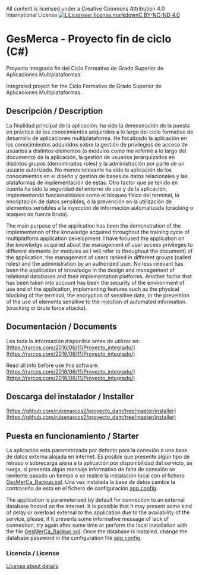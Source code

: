 All content is licensed under a Creative Commons Attribution 4.0 International License
[![LiLicensee: license.markdownC BY-NC-ND 4.0](https://licensebuttons.net/l/by-nc-nd/4.0/80x15.png)](https://creativecommons.org/licenses/by-nc-nd/4.0/)

# GesMerca - Proyecto fin de ciclo (C#)

Proyecto integrado fin del Ciclo Formativo de Grado Superior de Aplicaciones Multiplataformas.

Integrated project for the Ciclo Formativo de Grado Superior de Aplicaciones Multiplataformas.

## Descripción / Description

La finalidad principal de la aplicación, ha sido la demostración de la puesta en práctica de los conocimientos  adquiridos a lo  largo  del  ciclo  formativo  de  desarrollo  de  aplicaciones multiplataforma.
He  focalizado  la  aplicación  en  los  conocimientos  adquiridos  sobre  la gestión de privilegios  de acceso  de usuarios a distintos elementos (o módulos como me referiré a lo largo del documento) de la aplicación, la gestión de usuarios jerarquizados en distintos  grupos  (denominados  roles)  y  la  administración  por  parte  de  un   usuario autorizado.
No menos relevante ha sido la aplicación de los conocimientos en el diseño y gestión de bases de datos relacionales y las plataformas de implementación de estas. Otro  factor  que  se  tenido  en  cuenta  ha  sido  la  seguridad  del  entorno  de  uso  y  de  la aplicación,   implementando   funcionalidades   como   el   bloqueo   físico   del   terminal, la encriptación de datos sensibles, o la prevención en la utilización de elementos sensibles a la inyección de información automatizada (cracking o ataques de fuerza bruta).

The main purpose of the application has been the demonstration of the implementation of the knowledge acquired throughout the training cycle of multiplatform application development.
I have focused the application on the knowledge acquired about the management of user access privileges to different elements (or modules as I will refer to throughout the document) of the application, the management of users ranked in different groups (called roles) and the administration by an authorized user.
No less relevant has been the application of knowledge in the design and management of relational databases and their implementation platforms. Another factor that has been taken into account has been the security of the environment of use and of the application, implementing features such as the physical blocking of the terminal, the encryption of sensitive data, or the prevention of the use of elements sensitive to the injection of automated information. (cracking or brute force attacks).

## Documentación / Documents

Lea toda la información disponible antes de utilizar en: [https://rarcos.com/2016/06/11/Proyecto_integrado/](https://rarcos.com/2016/06/11/Proyecto_integrado/)

Read all info before use this software: [https://rarcos.com/2016/06/11/Proyecto_integrado/](https://rarcos.com/2016/06/11/Proyecto_integrado/)

## Descarga del instalador / Installer

[https://github.com/rubenarcos2/proyecto_dam/tree/master/installer](https://github.com/rubenarcos2/proyecto_dam/tree/master/installer)

## Puesta en funcionamiento / Starter

La aplicación está parametrizada por defecto para la conexión a una base de datos externa alojada en internet. Es posible que presente algún tipo de retraso o sobrecarga ajena a la aplicación por disponibilidad del servicio, se ruega, si presenta algún mensaje informativo de falta de conexión se reintente pasado un tiempo o se realice la instalación local con el fichero [GesMerCa_Backup.sql](https://github.com/rubenarcos2/proyecto_dam/blob/master/GesMerCa_Backup.sql). Una vez instalada la base de datos cambie la contraseña de esta en el fichero de configuración [app.config](https://github.com/rubenarcos2/proyecto_dam/blob/master/GesMerCa/app.config).

The application is parameterised by default for connection to an external database hosted on the internet. It is possible that it may present some kind of delay or overload external to the application due to the availability of the service, please, if it presents some informative message of lack of connection, try again after some time or perform the local installation with the file [GesMerCa_Backup.sql](https://github.com/rubenarcos2/proyecto_dam/blob/master/GesMerCa_Backup.sql). Once the database is installed, change the database password in the configuration file [app.config](https://github.com/rubenarcos2/proyecto_dam/blob/master/GesMerCa/app.config).

### Licencia / License

[License about details](https://github.com/rubenarcos2/proyecto_dam/blob/master/license.md)
